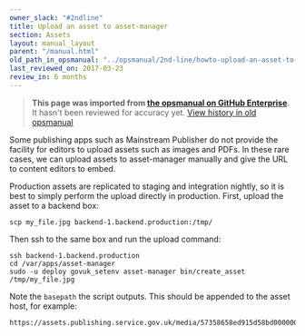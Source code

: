 ```yaml
---
owner_slack: "#2ndline"
title: Upload an asset to asset-manager
section: Assets
layout: manual_layout
parent: "/manual.html"
old_path_in_opsmanual: "../opsmanual/2nd-line/howto-upload-an-asset-to-asset-manager.md"
last_reviewed_on: 2017-03-23
review_in: 6 months
---
```


> **This page was imported from [the opsmanual on GitHub Enterprise](https://github.digital.cabinet-office.gov.uk/gds/opsmanual)**.
It hasn't been reviewed for accuracy yet.
[View history in old opsmanual](https://github.digital.cabinet-office.gov.uk/gds/opsmanual/tree/master/2nd-line/howto-upload-an-asset-to-asset-manager.md)


Some publishing apps such as Mainstream Publisher do not provide the facility for editors to upload
assets such as images and PDFs. In these rare cases, we can upload assets to asset-manager manually
and give the URL to content editors to embed.

Production assets are replicated to staging and integration nightly, so it is best to simply perform
the upload directly in production. First, upload the asset to a backend box:

```
scp my_file.jpg backend-1.backend.production:/tmp/
```

Then ssh to the same box and run the upload command:

```
ssh backend-1.backend.production
cd /var/apps/asset-manager
sudo -u deploy govuk_setenv asset-manager bin/create_asset /tmp/my_file.jpg
```

Note the `basepath` the script outputs. This should be appended to the asset host, for example:

```
https://assets.publishing.service.gov.uk/media/57358658ed915d58bd000000/my_file.jpg
```
